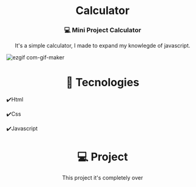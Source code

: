 <h1 align="center"> Calculator </h1>
<h3 align="center">💻 Mini Project Calculator</h3>
<p align="center"> It's a simple calculator, I made to expand my knowlegde of javascript.</p>

![ezgif com-gif-maker](https://user-images.githubusercontent.com/82244432/129557068-258c9e1f-0fe7-4eea-b744-73af6dc653f9.gif)

<h1 align="center"> 🚀 Tecnologies</h1>
<p>✔️Html</p>
<p>✔️Css</p>
<p>✔️Javascript</p>

<h1 align="center">💻 Project</h1>
<p align="center"> This project it's completely over</p>
